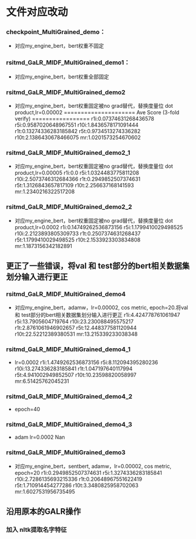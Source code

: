 
#  文件对应改动


### checkpoint_MultiGrained_demo：
- 对应my_engine_bert，bert权重不固定


### rsitmd_GaLR_MIDF_MultiGrained_demo1：
- 对应my_engine_bert，bert权重全部固定


### rsitmd_GaLR_MIDF_MultiGrained_demo2
- 对应my_engine_bert，bert权重固定被no grad替代，替换度量位 dot product,lr=0.00002
===================== Ave Score (3-fold verify) =================
r1i:0.07374631268436578
r5i:0.9587020648967551
r10i:1.8436578171091444
r1t:0.13274336283185842
r5t:0.9734513274336282
r10t:2.1386430678466075
mr:1.0201573254670602

### rsitmd_GaLR_MIDF_MultiGrained_demo2_1
- 对应my_engine_bert，bert权重固定被no grad替代，替换度量位 dot product,lr=0.00005
r1i:0.0
r5i:1.0324483775811208
r10i:2.5073746312684366
r1t:0.2949852507374631
r5t:1.3126843657817109
r10t:2.256637168141593
mr:1.2340216322517208

### rsitmd_GaLR_MIDF_MultiGrained_demo2_2
- 对应my_engine_bert，bert权重固定被no grad替代，替换度量位 dot product,lr=0.0002
r1i:0.14749262536873156
r5i:1.1799410029498525
r10i:2.2123893805309733
r1t:0.2507374631268437
r5t:1.1799410029498525
r10t:2.1533923303834808
mr:1.1873156342182891


## 更正了一些错误，将val 和 test部分的bert相关数据集划分输入进行更正

### rsitmd_GaLR_MIDF_MultiGrained_demo4
- 对应my_engine_bert，adamw，lr=0.00002, cos metric, epoch=20.将val 和 test部分的bert相关数据集划分输入进行更正
r1i:4.424778761061947
r5i:13.7905604719764
r10i:23.230088495575217
r1t:2.8761061946902657
r5t:12.448377581120944
r10t:22.52212389380531
mr:13.215339233038348

### rsitmd_GaLR_MIDF_MultiGrained_demo4_1
- lr=0.0002
r1i:1.4749262536873156
r5i:8.112094395280236
r10i:13.274336283185841
r1t:1.047197640117994
r5t:4.941002949852507
r10t:10.23598820058997
mr:6.51425762045231

### rsitmd_GaLR_MIDF_MultiGrained_demo4_2
- epoch=40

### rsitmd_GaLR_MIDF_MultiGrained_demo4_3
- adam   lr=0.0002
Nan

### rsitmd_GaLR_MIDF_MultiGrained_demo3
- 对应my_engine_bert，sentbert, adamw，lr=0.00002, cos metric, epoch=20 
r1i:0.2949852507374631
r5i:1.3274336283185841
r10i:2.7286135693215336
r1t:0.20648967551622419
r5t:1.710914454277286
r10t:3.3480825958702063
mr:1.6027531956735495

## 沿用原本的GALR操作
### 加入 nltk提取名字特征


